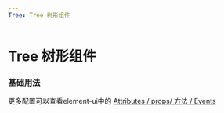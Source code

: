 ```yaml
---
Tree: Tree 树形组件
---
```

# Tree 树形组件

### 基础用法

<ClientOnly>
<block-tree-demo blockName="defaultTree" onlineDemo="https://codepen.io/w3cmark/pen/pozZxKY"/>
</ClientOnly>

更多配置可以查看element-ui中的 [Attributes / props/ 方法 / Events](https://element.eleme.cn/#/zh-CN/component/tree)